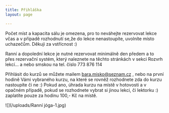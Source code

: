 ```yaml
---
title: Přihláška
layout: page

---
```

Počet míst a kapacita sálu je omezena, pro to neváhejte rezervovat lekce včas a v případě rozhodnutí se,že do lekce nenastoupíte, uvolníte místo uchazečům. Děkuji za vstřícnost :)

Ranní a dopolední lekce je nutné rezervovat minimálně den předem a to přes rezervační systém, který naleznete na těchto stránkách v sekci Rozvrh lekcí... a nebo smskou na tel. číslo 773 876 114

Přihlásit do kurzů se můžete mailem bara.misko@seznam.cz , nebo na první hodině Vámi vybraného kurzu, na které se rovněž rozhodnete zda do kurzu nastoupíte či ne :) Pokud ano, úhrada kurzu na místě v hotovosti a v opačném případě, pokud se rozhodnete vybrat si jinou lekci, či lektorku :) zaplatíte pouze za hodinu 100,- Kč na místě.

![](/uploads/Ranní jóga-1.jpg)